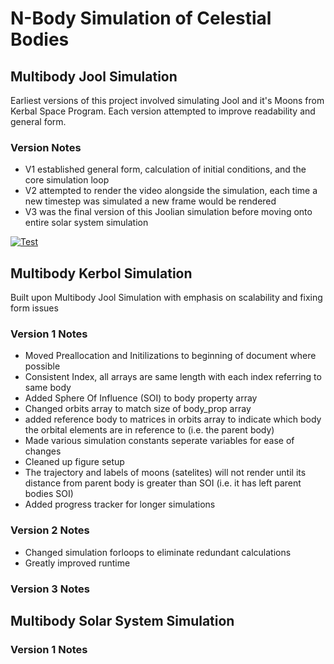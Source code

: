 # N-Body Simulation of Celestial Bodies
## Multibody Jool Simulation
Earliest versions of this project involved simulating Jool and it's Moons from Kerbal Space Program. Each version attempted to improve readability and general form.
### Version Notes
- V1 established general form, calculation of initial conditions, and the core simulation loop
- V2 attempted to render the video alongside the simulation, each time a new timestep was simulated a new frame would be rendered
- V3 was the final version of this Joolian simulation before moving onto entire solar system simulation

[![Test](https://img.youtube.com/vi/R7MJvFjdgdw/0.jpg)](https://www.youtube.com/watch?v=R7MJvFjdgdw)

## Multibody Kerbol Simulation
Built upon Multibody Jool Simulation with emphasis on scalability and fixing form issues
### Version 1 Notes
- Moved Preallocation and Initilizations to beginning of document where possible
- Consistent Index, all arrays are same length with each index referring to same body
- Added Sphere Of Influence (SOI) to body property array
- Changed orbits array to match size of body_prop array
- added reference body to matrices in orbits array to indicate which body the orbital elements are in reference to (i.e. the parent body)
- Made various simulation constants seperate variables for ease of changes
- Cleaned up figure setup
- The trajectory and labels of moons (satelites) will not render until its distance from parent body is greater than SOI (i.e. it has left parent bodies SOI)
- Added progress tracker for longer simulations

### Version 2 Notes
- Changed simulation forloops to eliminate redundant calculations
- Greatly improved runtime

### Version 3 Notes


## Multibody Solar System Simulation
### Version 1 Notes

